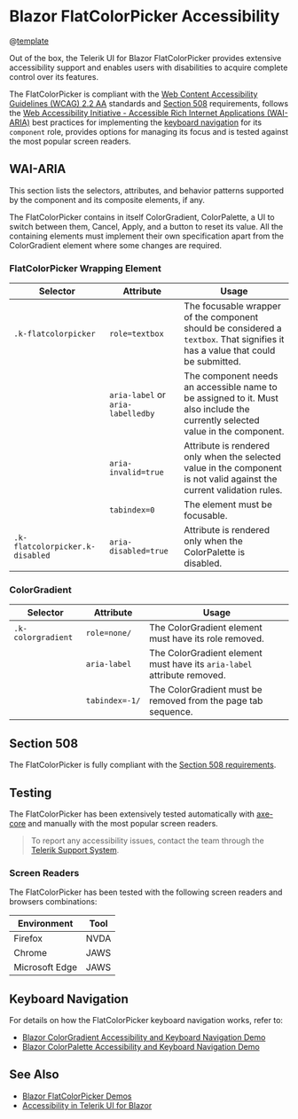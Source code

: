 
# Blazor FlatColorPicker Accessibility

@[template](/_contentTemplates/common/parameters-table-styles.md#table-layout)

Out of the box, the Telerik UI for Blazor FlatColorPicker provides extensive accessibility support and enables users with disabilities to acquire complete control over its features.

The FlatColorPicker is compliant with the [Web Content Accessibility Guidelines (WCAG) 2.2 AA](https://www.w3.org/TR/WCAG22/) standards and [Section 508](https://www.section508.gov/) requirements, follows the [Web Accessibility Initiative - Accessible Rich Internet Applications (WAI-ARIA)](https://www.w3.org/WAI/ARIA/apg/) best practices for implementing the [keyboard navigation](#keyboard-navigation) for its `component` role, provides options for managing its focus and is tested against the most popular screen readers.

## WAI-ARIA

This section lists the selectors, attributes, and behavior patterns supported by the component and its composite elements, if any.

The FlatColorPicker contains in itself ColorGradient, ColorPalette, a UI to switch between them, Cancel, Apply, and a button to reset its value. All the containing elements must implement their own specification apart from the ColorGradient element where some changes are required.

### FlatColorPicker Wrapping Element

| Selector | Attribute | Usage |
| -------- | --------- | ----- |
| `.k-flatcolorpicker` | `role=textbox` | The focusable wrapper of the component should be considered a `textbox`. That signifies it has a value that could be submitted. |
| | `aria-label` or `aria-labelledby` | The component needs an accessible name to be assigned to it. Must also include the currently selected value in the component. |
| | `aria-invalid=true` | Attribute is rendered only when the selected value in the component is not valid against the current validation rules. |
| | `tabindex=0` | The element must be focusable. |
| `.k-flatcolorpicker.k-disabled` | `aria-disabled=true` | Attribute is rendered only when the ColorPalette is disabled. |

### ColorGradient

| Selector | Attribute | Usage |
| -------- | --------- | ----- |
| `.k-colorgradient` | `role=none/` | The ColorGradient element must have its role removed. |
| | `aria-label` | The ColorGradient element must have its `aria-label` attribute removed. |
| | `tabindex=-1/` | The ColorGradient must be removed from the page tab sequence. |

## Section 508

The FlatColorPicker is fully compliant with the [Section 508 requirements](http://www.section508.gov/).

## Testing

The FlatColorPicker has been extensively tested automatically with [axe-core](https://github.com/dequelabs/axe-core) and manually with the most popular screen readers.

> To report any accessibility issues, contact the team through the [Telerik Support System](https://www.telerik.com/account/support-center).

### Screen Readers

The FlatColorPicker has been tested with the following screen readers and browsers combinations:

| Environment | Tool |
| ----------- | ---- |
| Firefox | NVDA |
| Chrome | JAWS |
| Microsoft Edge | JAWS |

## Keyboard Navigation

For details on how the FlatColorPicker keyboard navigation works, refer to:

* [Blazor ColorGradient Accessibility and Keyboard Navigation Demo](https://demos.telerik.com/blazor-ui/colorgradient/keyboard-navigation)
* [Blazor ColorPalette Accessibility and Keyboard Navigation Demo](https://demos.telerik.com/blazor-ui/colorpalette/keyboard-navigation)

## See Also

* [Blazor FlatColorPicker Demos](https://demos.telerik.com/blazor-ui/flatcolorpicker/overview)
* [Accessibility in Telerik UI for Blazor](slug:accessibility-overview)